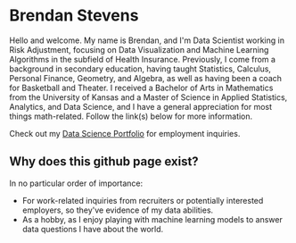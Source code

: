 # Brendan Stevens

Hello and welcome. My name is Brendan, and I'm Data Scientist working in Risk Adjustment, focusing on Data Visualization and Machine Learning Algorithms in the subfield of Health Insurance. Previously, I come from a background in secondary education, having taught Statistics, Calculus, Personal Finance, Geometry, and Algebra, as well as having been a coach for Basketball and Theater. I received a Bachelor of Arts in Mathematics from the University of Kansas and a Master of Science in Applied Statistics, Analytics, and Data Science, and I have a general appreciation for most things math-related. Follow the link(s) below for more information.

Check out my [Data Science Portfolio](https://github.com/bstevens00/Data-Science-Portfolio) for employment inquiries.

## Why does this github page exist?
In no particular order of importance:

  * For work-related inquiries from recruiters or potentially interested employers, so they've evidence of my data abilities.
  * As a hobby, as I enjoy playing with machine learning models to answer data questions I have about the world.

